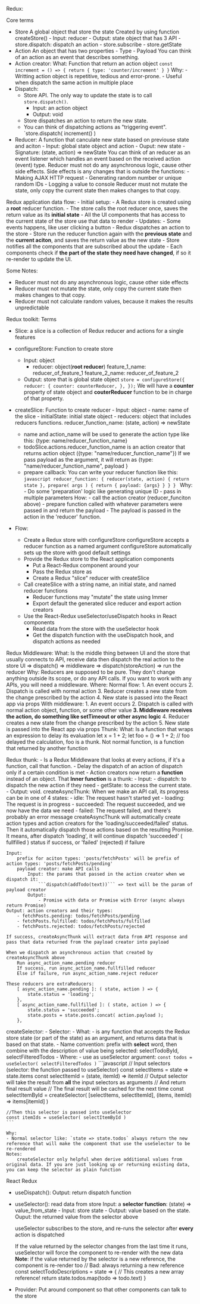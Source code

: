 Redux:

Core terms
- Store
	A global object that store the state
	Created by using function createStore()
		- Input: reducer
		- Output: state object that has 3 API
			- store.dispatch: dispatch an action
			- store.subscribe
			- store.getState	
- Action
	An object that has two properties
		- Type
		- Payload
	You can think of an action as an event that describes something.
- Action creator:
	What: Function that return an action object
	`
		const increment = () => {
		  return {
		    type: 'counter/increment'
		  }
		}
	`
	Why: 
		- Writting action object is repetitive, tedious and error-prone.
		- Useful when dispatch the same action in multiple place
- Dispatch:
	- Store API. The only way to update the state is to call `store.dispatch()`.
		- Input: an action object
		- Output: void
	- Store dispatches an action to return the new state.
	- You can think of dispatching actions as "triggering event".
	`store.dispatch( increment() )
- Reducer:
	A function that canculate new state based on previouse state and aciton
		- Input: global state object and action
		- Ouput: new state
		- Signature: (state, action) => newState
	You can think of an reducer as an event listener which handles an event based on the received action (event) type.
	Reducer must not do any asynchronous logic, cause other side effects. Side effects is any changes that is outside the functions:
		- Making AJAX HTTP request
		- Generating random number or unique random IDs
		- Logging a value to console
	Reducer must not mutate the state, only copy the current state then makes changes to that copy.

Redux application data flow:
	- Initial setup:
		- A Redux store is created using a **root** reducer function.
		- The store calls the root reducer once, saves the return value as its **initial state**
		- All the UI components that has access to the current state of the store use that data to render
	- Updates:
		- Some events happens, like user clicking a button
		- Redux dispatches an action to the store
		- Store run the reducer function again with the **previous state** and the **current aciton**, and saves the
		return value as the new state
		- Store notifies all the components that are subscribed about the update
		- Each components check if **the part of the state they need have changed**, if so it re-render to update the UI.

Some Notes:
- Reducer must not do any asynchronous logic, cause other side effects
- Reducer must not mutate the state, only copy the current state then makes changes to that copy.
- Reducer must not calculate random values, because it makes the results unpredictable

Redux toolkit:
Terms
- Slice: a slice is a collection of Redux reducer and actions for a single features

- configureStore:
	Function to create store
	- Input: object
		- reducer: object(**root reducer**)
			feature_1_name: reducer_of_feature_1
			feature_2_name: reducer_of_feature_2
	- Output: store that is global state object
	`
	store = configureStore({
		reducer: {
	    	counter: counterReducer,
	  	},
	});
	`
	We will have a **counter** property of state object and **couterReducer** function to be in charge of that property.

- createSlice: 
	Function to create reducer
		- Input: object
			- name: name of the slice
			- initialState: initial state object
			- reducers: object that includes reducers functions.
				reducer_function_name: (state, action) => newState
	- name and action_name will be used to generate the action type like this: {type: name/reducer_function_name}
	- todoSlice.actions.reducer_function_name is an action creator that returns action object ({type: "name/reducer_function_name"})
	If we pass payload as the argument, it will return as {type: "name/reducer_function_name", payload }
	- prepare callback:
		You can write your reducer function like this:
			```javascript
			reducer_function: {
				reducer(state, action) { return state },
				prepare( args ) { return { payload: {args} } }
			}
			```
		Why:
			- Do some 'preparation' logic like generating unique ID
			- pass in multiple parameters
		How:
			- call the action creator (reducer_funciton above)
			- prepare function called with whatever parameters were passed in and return the payload
			- The payload is passed in the action in the 'reducer' function.
- Flow:
	- Create a Redux store with configureStore
		configureStore accepts a reducer function as a named argument
		configureStore automatically sets up the store with good default settings
	- Provide the Redux store to the React application components
		- Put a React-Redux <Provider> component around your <App />
		- Pass the Redux store as <Provider store={store}>
		- Create a Redux "slice" reducer with createSlice
	- Call createSlice with a string name, an initial state, and named reducer functions
		- Reducer functions may "mutate" the state using Immer
		- Export default the generated slice reducer and export action creators
	- Use the React-Redux useSelector/useDispatch hooks in React components
		- Read data from the store with the useSelector hook
		- Get the dispatch function with the useDispatch hook, and dispatch actions as needed

Redux Middleware:
	What: 
		Is the middle thing between UI and the store that usually connects to API, receive data then dispatch the real action to the store
		UI => dispatch() => middleware => dispatch(storeAction) => run the reducer
	Why:
		Reducers are supposed to be pure. They don't change anything outside its scope, or do any API calls. If you want to work with any APIs, you will need a middleware.
	Where:
		Normal flow:
			1. An event occurs
			2. Dispatch is called with normal action
			3. Reducer creates a new state from the change prescribed by the action
			4. New state is passed into the React app via props
		With middleware:
			1. An event occurs
			2. Dispatch is called with normal action object, function, or some other value
			**3. Middleware receives the action, do something like setTimeout or other async logic**
			4. Reducer creates a new state from the change prescribed by the action
			5. New state is passed into the React app via props
Thunk:
	What:
		Is a function that wraps an expression to delay its evaluation
			let x = 1 + 2;
			let foo = () => 1 + 2; // foo delayed the calculation, foo is a thunk.
		Not normal function, is a function that returned by another function

Redux thunk:
	- Is a Redux Middleware that looks at every actions, if it's a function, call that function.
	- Delay the dispatch of an action of dispatch only if a certain condition is met
	- Action creators now return a **function** instead of an object. That **Inner function** is a thunk:
		- Input: 
			- dispatch: to dispatch the new action if they need
			- getState: to access the current state.
		- Output: void.
createAsyncThunk:
	When we make an API call, its progress can be in one of 4 states: 
		- idle: The request hasn't started yet
		- loading: The request is in progress
		- succeeded: The request succeeded, and we now have the data we need
		- failed: The request failed, and there's probably an error message
	createAsyncThunk will automatically create action types and action creators for the 'loading/succeeded/failed' status.
	Then it automatically dispatch those actions based on the resulting Promise. It means, after dispatch 'loading', it will continue dispatch 'succeeded' ( fullfilled ) status if success, or 'failed' (rejected) if failure

	Input:
		prefix for aciton types: 'posts/fetchPosts' will be prefix of action types: 'posts/fetchPosts/pending'
		payload creator: make API calls
			Input: the params that passed in the action creator when we dispatch it:
				```dispatch(addTodo(text))``` => text will be the param of payload creator
			Output: 
				- Promise with data or Promise with Error (async always return Promise)
	Output: action creators and their types:
		- fetchPosts.pending: todos/fetchPosts/pending
		- fetchPosts.fulfilled: todos/fetchPosts/fulfilled
		- fetchPosts.rejected: todos/fetchPosts/rejected

	If success, createAsyncThunk will extract data from API response and pass that data returned from the payload creator into payload

	When we dispatch an asynchronous action that created by createAsyncThunk above
		Run async_action_name.pending reducer
        If success, run async_action_name.fullfilled reducer
        Else if failure, run async_action_name.reject reducer

    These reducers are extraReducers:
    	[ async_action_name.pending ]: ( state, action ) => {
            state.status = 'loading';
        },
        [ async_action_name.fullfilled ]: ( state, action ) => {
            state.status = 'succeeded';
            state.posts = state.posts.concat( action.payload );
        },

createSelector:
	- Selector:
		- What:
			- is any function that accepts the Redux store state (or part of the state) as an argument, and returns data that is based on that state.
			- Name convention: prefix with **select** word, then combine with the description of value being selected: selectTodoById, selectFilteredTodos
		- Where:
			- use as useSelector argument: `const todos = useSelector( selectFilteredTodos )`
	```javascript
	// Input selectors (selector: the function passed to useSelector)
	const selectItems = state => state.items
	const selectItemId = (state, itemId) => itemId
	// Output selector will take the result from **all** the input selectors as arguments
	// And return final result value
	// The final result will be cached for the next time
	const selectItemById = createSelector(
	  [selectItems, selectItemId],
	  (items, itemId) => items[itemId]
	)

	//Then this selector is passed into useSelector
	const itemIds = useSelector( selectItemById )
	```

	Why:
	- Normal selector like: `state => state.todos` always return the new reference that will make the component that use the useSelector to be re-rendered
	Notes:
		createSelector only helpful when derive additional values from original data. If you are just looking up or returning existing data, you can keep the selector as plain function

React Redux
- useDispatch():
	Output: return dispatch function
- useSelector(): read data from store
	Input: a **selector function**: (state) => value_from_state
		- Input: store state
		- Output: value based on the state.
	Ouput: the returned value from the selector above

	useSelector subscribes to the store, and re-runs the selector after **every** action is dispatched

	If the value returned by the selector changes from the last time it runs, useSelector will force the component to re-render with the new data
	**Note**: if the value returned by the selector is a new reference, the component is re-render too
		// Bad: always returning a new reference
		const selectTodoDescriptions = state => {
		  // This creates a new array reference!
		  return state.todos.map(todo => todo.text)
		}
- Provider:
	Put <Provider store={store}> around <App> component so that other components can talk to the store
